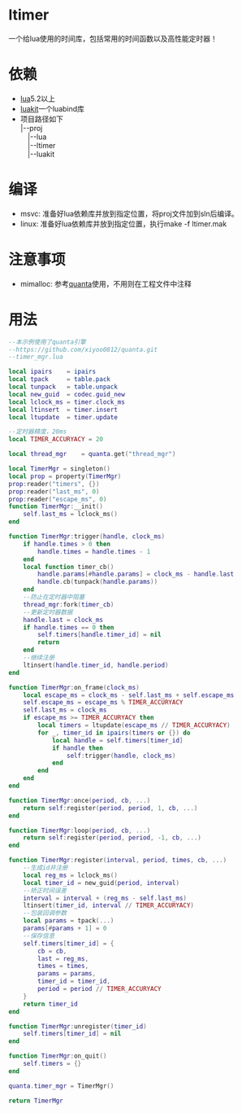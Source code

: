 # ltimer
一个给lua使用的时间库，包括常用的时间函数以及高性能定时器！

# 依赖
- [lua](https://github.com/xiyoo0812/lua.git)5.2以上
- [luakit](https://github.com/xiyoo0812/luakit.git)一个luabind库
- 项目路径如下<br>
  |--proj <br>
  &emsp;|--lua <br>
  &emsp;|--ltimer <br>
  &emsp;|--luakit <br>

# 编译
- msvc: 准备好lua依赖库并放到指定位置，将proj文件加到sln后编译。
- linux: 准备好lua依赖库并放到指定位置，执行make -f ltimer.mak

# 注意事项
- mimalloc: 参考[quanta](https://github.com/xiyoo0812/quanta.git)使用，不用则在工程文件中注释

# 用法
```lua
--本示例使用了quanta引擎
--https://github.com/xiyoo0812/quanta.git
--timer_mgr.lua

local ipairs    = ipairs
local tpack     = table.pack
local tunpack   = table.unpack
local new_guid  = codec.guid_new
local lclock_ms = timer.clock_ms
local ltinsert  = timer.insert
local ltupdate  = timer.update

--定时器精度，20ms
local TIMER_ACCURYACY = 20

local thread_mgr    = quanta.get("thread_mgr")

local TimerMgr = singleton()
local prop = property(TimerMgr)
prop:reader("timers", {})
prop:reader("last_ms", 0)
prop:reader("escape_ms", 0)
function TimerMgr:__init()
    self.last_ms = lclock_ms()
end

function TimerMgr:trigger(handle, clock_ms)
    if handle.times > 0 then
        handle.times = handle.times - 1
    end
    local function timer_cb()
        handle.params[#handle.params] = clock_ms - handle.last
        handle.cb(tunpack(handle.params))
    end
    --防止在定时器中阻塞
    thread_mgr:fork(timer_cb)
    --更新定时器数据
    handle.last = clock_ms
    if handle.times == 0 then
        self.timers[handle.timer_id] = nil
        return
    end
    --继续注册
    ltinsert(handle.timer_id, handle.period)
end

function TimerMgr:on_frame(clock_ms)
    local escape_ms = clock_ms - self.last_ms + self.escape_ms
    self.escape_ms = escape_ms % TIMER_ACCURYACY
    self.last_ms = clock_ms
    if escape_ms >= TIMER_ACCURYACY then
        local timers = ltupdate(escape_ms // TIMER_ACCURYACY)
        for _, timer_id in ipairs(timers or {}) do
            local handle = self.timers[timer_id]
            if handle then
                self:trigger(handle, clock_ms)
            end
        end
    end
end

function TimerMgr:once(period, cb, ...)
    return self:register(period, period, 1, cb, ...)
end

function TimerMgr:loop(period, cb, ...)
    return self:register(period, period, -1, cb, ...)
end

function TimerMgr:register(interval, period, times, cb, ...)
    --生成id并注册
    local reg_ms = lclock_ms()
    local timer_id = new_guid(period, interval)
    --矫正时间误差
    interval = interval + (reg_ms - self.last_ms)
    ltinsert(timer_id, interval // TIMER_ACCURYACY)
    --包装回调参数
    local params = tpack(...)
    params[#params + 1] = 0
    --保存信息
    self.timers[timer_id] = {
        cb = cb,
        last = reg_ms,
        times = times,
        params = params,
        timer_id = timer_id,
        period = period // TIMER_ACCURYACY
    }
    return timer_id
end

function TimerMgr:unregister(timer_id)
    self.timers[timer_id] = nil
end

function TimerMgr:on_quit()
    self.timers = {}
end

quanta.timer_mgr = TimerMgr()

return TimerMgr

```